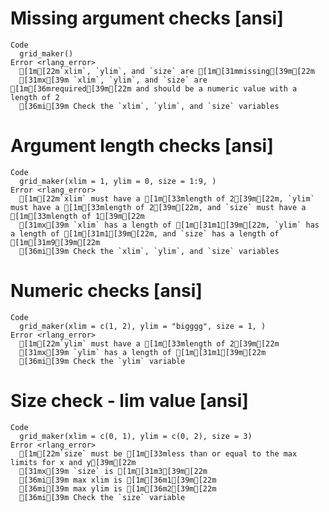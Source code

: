 # Missing argument checks [ansi]

    Code
      grid_maker()
    Error <rlang_error>
      [1m[22m`xlim`, `ylim`, and `size` are [1m[31mmissing[39m[22m
      [31mx[39m `xlim`, `ylim`, and `size` are [1m[36mrequired[39m[22m and should be a numeric value with a length of 2
      [36mi[39m Check the `xlim`, `ylim`, and `size` variables

# Argument length checks [ansi]

    Code
      grid_maker(xlim = 1, ylim = 0, size = 1:9, )
    Error <rlang_error>
      [1m[22m`xlim` must have a [1m[33mlength of 2[39m[22m, `ylim` must have a [1m[33mlength of 2[39m[22m, and `size` must have a [1m[33mlength of 1[39m[22m
      [31mx[39m `xlim` has a length of [1m[31m1[39m[22m, `ylim` has a length of [1m[31m1[39m[22m, and `size` has a length of [1m[31m9[39m[22m
      [36mi[39m Check the `xlim`, `ylim`, and `size` variables

# Numeric checks [ansi]

    Code
      grid_maker(xlim = c(1, 2), ylim = "bigggg", size = 1, )
    Error <rlang_error>
      [1m[22m`ylim` must have a [1m[33mlength of 2[39m[22m
      [31mx[39m `ylim` has a length of [1m[31m1[39m[22m
      [36mi[39m Check the `ylim` variable

# Size check - lim value [ansi]

    Code
      grid_maker(xlim = c(0, 1), ylim = c(0, 2), size = 3)
    Error <rlang_error>
      [1m[22m`size` must be [1m[33mless than or equal to the max limits for x and y[39m[22m
      [31mx[39m `size` is [1m[31m3[39m[22m
      [36mi[39m max xlim is [1m[36m1[39m[22m
      [36mi[39m max ylim is [1m[36m2[39m[22m
      [36mi[39m Check the `size` variable

